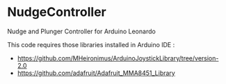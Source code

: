 # NudgeController
Nudge and Plunger Controller for Arduino Leonardo

This code requires those libraries installed in Arduino IDE :
- https://github.com/MHeironimus/ArduinoJoystickLibrary/tree/version-2.0
- https://github.com/adafruit/Adafruit_MMA8451_Library
